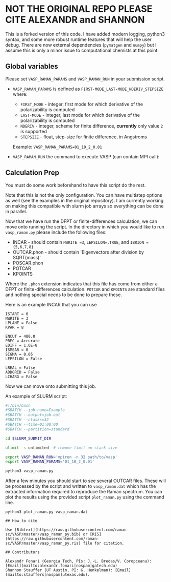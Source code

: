 # NOT THE ORIGINAL REPO PLEASE CITE ALEXANDR and SHANNON

This is a forked version of this code. I have added modern logging, python3 syntax, and some more robust runtime features that will help the user debug. There are now external dependencies (`pymatgen` and `numpy`) but I assume this is only a minor issue to computational chemists at this point. 

## Global variables

Please set `VASP_RAMAN_PARAMS` and `VASP_RAMAN_RUN` in your submission script.

  - `VASP_RAMAN_PARAMS` is defined as `FIRST-MODE_LAST-MODE_NDERIV_STEPSIZE` where:
      - `FIRST_MODE` - integer, first mode for which derivative of the polarizability is computed
      - `LAST-MODE`  - integer, last mode for which derivative of the polarizability is computed
      - `NDERIV`     - integer, scheme for finite difference, **currently** only value `2` is supported
      - `STEPSIZE`   - float, step-size for finite difference, in Angstroms
        
    Example: `VASP_RAMAN_PARAMS=01_10_2_0.01`

  - `VASP_RAMAN_RUN` the command to execute VASP (can contain MPI call):  


## Calculation Prep

You must do some work beforehand to have this script do the rest. 



Note that this is not the only configuration. You can have multistep options as well (see the examples in the original repository). I am currently working on making this compatible with slurm job arrays so everything can be done in parallel.  

Now that we have run the DFPT or finite-differences calculation, we can move onto running the script. In the directory in which you would like to run `vasp_raman.py` please include the following files:

- INCAR        - should contain `NWRITE =3`, `LEPSILON=.TRUE`, and `IBRION = {5,6,7,8}` 
- OUTCAR.phon  - should contain 'Eigenvectors after division by SQRT(mass)' 
- POSCAR.phon  
- POTCAR       
- KPOINTS      

Where the `.phon` extension indicates that this file has come from either a DFPT or finite-differences calculation. `POTCAR` and `KPOINTS` are standard files and nothing special needs to be done to prepare these. 

Here is an example INCAR that you can use
```
ISTART = 0
NWRITE = 3
LPLANE = False
KPAR = 8

ENCUT = 400.0
PREC = Accurate
EDIFF = 1.0E-8
ISMEAR = 0
SIGMA = 0.05
LEPSILON = False

LREAL = False
ADDGRID = False
LCHARG = False
```

Now we can move onto submitting this job. 

An example of SLURM script:

```bash
#!/bin/bash
#SBATCH --job-name=Example
#SBATCH --output=job.out
#SBATCH --ntasks=32
#SBATCH --time=01:00:00
#SBATCH --partition=standard

cd $SLURM_SUBMIT_DIR

ulimit -s unlimited  # remove limit on stack size

export VASP_RAMAN_RUN='mpirun -n 32 path/to/vasp'
export VASP_RAMAN_PARAMS='01_10_2_0.01'

python3 vasp_raman.py 
```

After a few minutes you should start to see several OUTCAR files. These will be processed by the script and written to `vasp_raman.dat` which has the extracted information required to reproduce the Raman spectrum. You can plot the results using the provided script `plot_raman.py` using the command line. 

```
python3 plot_raman.py vasp_raman.dat

## How to cite

Use [Bibtext](https://raw.githubusercontent.com/raman-sc/VASP/master/vasp_raman_py.bib) or [RIS](https://raw.githubusercontent.com/raman-sc/VASP/master/vasp_raman_py.ris) file for citation.

## Contributors

Alexandr Fonari (Georgia Tech, PIs: J.-L. Bredas/V. Coropceanu): [Email](mailto:alexandr.fonari[nospam]gatech.edu)  
Shannon Stauffer (UT Austin, PI: G. Henkelman): [Email](mailto:stauffers[nospam]utexas.edu).
